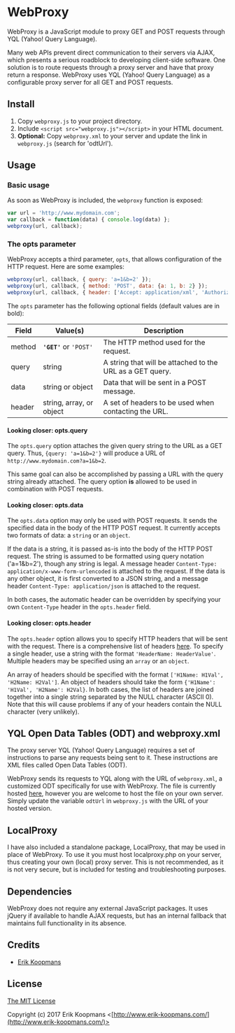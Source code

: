 # WebProxy

WebProxy is a JavaScript module to proxy GET and POST requests through YQL (Yahoo! Query Language).

Many web APIs prevent direct communication to their servers via AJAX, which presents a serious roadblock to developing client-side software. One solution is to route requests through a proxy server and have that proxy return a response. WebProxy uses YQL (Yahoo! Query Language) as a configurable proxy server for all GET and POST requests.

## Install

1. Copy `webproxy.js` to your project directory.
2. Include `<script src="webproxy.js"></script>` in your HTML document.
3. **Optional:** Copy `webproxy.xml` to your server and update the link in `webproxy.js` (search for 'odtUrl').


## Usage

### Basic usage

As soon as WebProxy is included, the `webproxy` function is exposed:

```js
var url = 'http://www.mydomain.com';
var callback = function(data) { console.log(data) };
webproxy(url, callback);
```

### The opts parameter

WebProxy accepts a third parameter, `opts`, that allows configuration of the HTTP request. Here are some examples:

```js
webproxy(url, callback, { query: 'a=1&b=2' });
webproxy(url, callback, { method: 'POST', data: {a: 1, b: 2} });
webproxy(url, callback, { header: ['Accept: application/xml', 'Authorization: Bearer MYAUTHCODE'] });
```

The `opts` parameter has the following optional fields (default values are in bold):

|Field   |Value(s)                |Description                                              |
|--------|------------------------|---------------------------------------------------------|
|method  |**`'GET'`** or `'POST'` |The HTTP method used for the request.                    |
|query   |string                  |A string that will be attached to the URL as a GET query.|
|data    |string or object        |Data that will be sent in a POST message.                |
|header  |string, array, or object|A set of headers to be used when contacting the URL.     |

#### Looking closer: opts.query

The `opts.query` option attaches the given query string to the URL as a GET query. Thus, `{query: 'a=1&b=2'}` will produce a URL of
`http://www.mydomain.com?a=1&b=2`.

This same goal can also be accomplished by passing a URL with the query string already attached. The query option **is** allowed to be used in combination with POST requests.

#### Looking closer: opts.data

The `opts.data` option may only be used with POST requests. It sends the specified data in the body of the HTTP POST request. It currently accepts two formats of data: a `string` or an `object`.

If the data is a string, it is passed as-is into the body of the HTTP POST request. The string is assumed to be formatted using query notation ('a=1&b=2'), though any string is legal. A message header `Content-Type: application/x-www-form-urlencoded` is attached to the request. If the data is any other object, it is first converted to a JSON string, and a message header `Content-Type: application/json` is attached to the request.

In both cases, the automatic header can be overridden by specifying your own `Content-Type` header in the `opts.header` field.

#### Looking closer: opts.header

The `opts.header` option allows you to specify HTTP headers that will be sent with the request. There is a comprehensive list of headers [here](https://en.wikipedia.org/wiki/List_of_HTTP_header_fields). To specify a single header, use a string with the format `'HeaderName: HeaderValue'`. Multiple headers may be specified using an `array` or an `object`.

An array of headers should be specified with the format `['H1Name: H1Val', 'H2Name: H2Val']`. An object of headers should take the form `{'H1Name': 'H1Val', 'H2Name': H2Val}`. In both cases, the list of headers are joined together into a single string separated by the NULL character (ASCII 0). Note that this will cause problems if any of your headers contain the NULL character (very unlikely).

## YQL Open Data Tables (ODT) and webproxy.xml

The proxy server YQL (Yahoo! Query Language) requires a set of instructions to parse any requests being sent to it. These instructions are XML files called Open Data Tables (ODT).

WebProxy sends its requests to YQL along with the URL of `webproxy.xml`, a customized ODT specifically for use with WebProxy. The file is currently hosted [here](https://cdn.rawgit.com/eKoopmans/webproxy/deb1c746/src/webproxy.xml), however you are welcome to host the file on your own server. Simply update the variable `odtUrl` in `webproxy.js` with the URL of your hosted version.

## LocalProxy

I have also included a standalone package, LocalProxy, that may be used in place of WebProxy. To use it you must host localproxy.php on your server, thus creating your own (local) proxy server. This is not recommended, as it is not very secure, but is included for testing and troubleshooting purposes.

## Dependencies

WebProxy does not require any external JavaScript packages. It uses jQuery if available to handle AJAX requests, but has an internal fallback that maintains full functionality in its absence.

## Credits

- [Erik Koopmans](https://github.com/eKoopmans)

## License

[The MIT License](http://opensource.org/licenses/MIT)

Copyright (c) 2017 Erik Koopmans <[http://www.erik-koopmans.com/](http://www.erik-koopmans.com/)>
